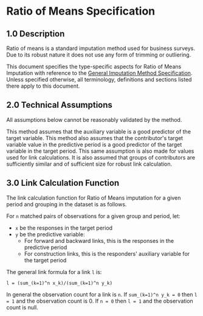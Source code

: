 # Ratio of Means Specification

## 1.0 Description

Ratio of means is a standard imputation method used for business
surveys. Due to its robust nature it does not use any form of trimming
or outliering.

This document specifies the type-specific aspects  for Ratio of Means
Imputation with reference to the
[General Imputation Method Specification](../general/technical_specification.md).
Unless specified otherwise, all terminology, definitions and sections listed
there apply to this document.

## 2.0 Technical Assumptions

All assumptions below cannot be reasonably validated by the method.

This method assumes that the auxiliary variable is a good predictor of the
target variable. This method also assumes that the contributor's target
variable value in the predictive period is a good predictor of the target
variable in the target period. This same assumption is also made for values
used for link calculations. It is also assumed that groups of contributors
are sufficiently similar and of sufficient size for robust link calculation.

## 3.0 Link Calculation Function

The link calculation function for Ratio of Means imputation for a given
period and grouping in the dataset is as follows.

For `n` matched pairs of observations for a given group and period, let:

* `x` be the responses in the target period
* `y` be the predictive variable:
  * For forward and backward links, this is the responses in the predictive
    period
  * For construction links, this is the responders' auxiliary variable for
    the target period

The general link formula for a link `l` is:

`l = (sum_(k=1)^n x_k)/(sum_(k=1)^n y_k)`

In general the observation count for a link is `n`. If `sum_(k=1)^n y_k = 0`
then `l = 1` and the observation count is 0. If `n = 0` then `l = 1` and the
observation count is null.
